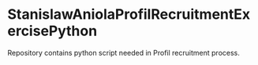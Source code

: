 # StanislawAniolaProfilRecruitmentExercisePython
Repository contains python script needed in Profil recruitment process.
